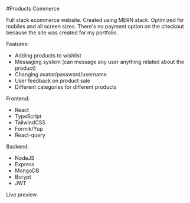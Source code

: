 #Products Commerce

Full stack ecommerce website. Created using MERN stack. Optimized for mobiles and all screen sizes.
There's no payment option on the checkout because the site was created for my portfolio.

Features:
- Adding products to wishlist
- Messaging system (can message any user anything related about the product)
- Changing avatar/password/username
- User feedback on product sale
- Different categories for different products

Frontend:
- React
- TypeScript
- TailwindCSS
- Formik/Yup
- React-query

Backend:
- NodeJS
- Express
- MongoDB
- Bcrypt
- JWT 

<a to="https://draganstefanovic12.github.io/Product-commerce/">Live preview</a>
